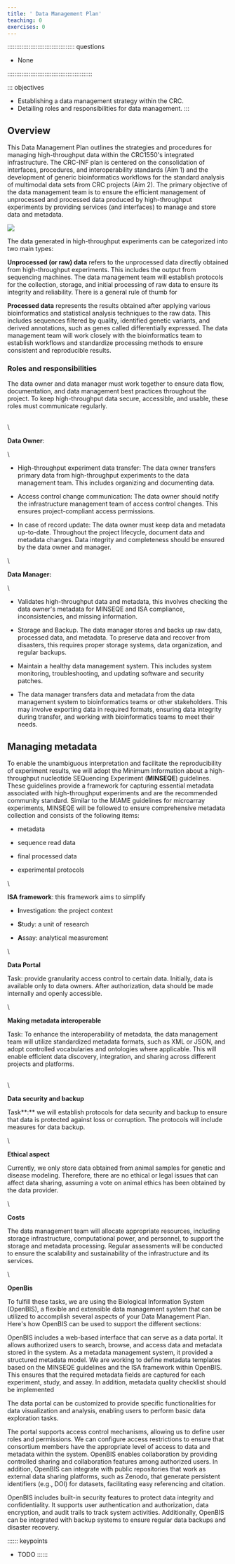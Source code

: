```yaml
---
title: ' Data Management Plan'
teaching: 0
exercises: 0
---
```


:::::::::::::::::::::::::::::::::::::: questions 

- None

::::::::::::::::::::::::::::::::::::::::::::::::


::: objectives
-   Establishing a data management strategy within the CRC.
-   Detailing roles and responsibilities for data management.
:::

## Overview

This Data Management Plan outlines the strategies and procedures for managing high-throughput data within the CRC1550's integrated infrastructure. The CRC-INF plan is centered on the consolidation of interfaces, procedures, and interoperability standards (Aim 1) and the development of generic bioinformatics workflows for the standard analysis of multimodal data sets from CRC projects (Aim 2). The primary objective of the data management team is to ensure the efficient management of unprocessed and processed data produced by high-throughput experiments by providing services (and interfaces) to manage and store data and metadata.

![](https://lh7-us.googleusercontent.com/HIZrk0S_WDLJXpKYFcl6BfZY5or_grINIHr6JNW_5mZmpb3xLxy6_aQEcPiEAmGwL_pS6LpaJ9aPpHUEbDZ-DSDUpPtE_cciZNdvwZGSsqYUJ9br8Bzr_bacQ2UdG1-WFKlsMBUu9LBpergxc4EtppU)

The data generated in high-throughput experiments can be categorized into two main types:

**Unprocessed (or raw) data** refers to the unprocessed data directly obtained from high-throughput experiments. This includes the output from sequencing machines. The data management team will establish protocols for the collection, storage, and initial processing of raw data to ensure its integrity and reliability. There is a general rule of thumb for 

**Processed data** represents the results obtained after applying various bioinformatics and statistical analysis techniques to the raw data. This includes sequences filtered by quality, identified genetic variants, and derived annotations, such as genes called differentially expressed. The data management team will work closely with the bioinformatics team to establish workflows and standardize processing methods to ensure consistent and reproducible results.

### **Roles and responsibilities**

The data owner and data manager must work together to ensure data flow, documentation, and data management best practices throughout the project. To keep high-throughput data secure, accessible, and usable, these roles must communicate regularly.

\
\

**Data Owner**:

\

-   High-throughput experiment data transfer: The data owner transfers primary data from high-throughput experiments to the data management team. This includes organizing and documenting data.

-   Access control change communication: The data owner should notify the infrastructure management team of access control changes. This ensures project-compliant access permissions.

-   In case of record update: The data owner must keep data and metadata up-to-date. Throughout the project lifecycle, document data and metadata changes. Data integrity and completeness should be ensured by the data owner and manager.

\

**Data Manager:**

\

-   Validates high-throughput data and metadata, this involves checking the data owner's metadata for MINSEQE and ISA compliance, inconsistencies, and missing information.

-   Storage and Backup. The data manager stores and backs up raw data, processed data, and metadata. To preserve data and recover from disasters, this requires proper storage systems, data organization, and regular backups.

-   Maintain a healthy data management system. This includes system monitoring, troubleshooting, and updating software and security patches.

-   The data manager transfers data and metadata from the data management system to bioinformatics teams or other stakeholders. This may involve exporting data in required formats, ensuring data integrity during transfer, and working with bioinformatics teams to meet their needs.

## Managing metadata 

To enable the unambiguous interpretation and facilitate the reproducibility of experiment results, we will adopt the Minimum Information about a high-throughput nucleotide SEQuencing Experiment (**MINSEQE**) guidelines. These guidelines provide a framework for capturing essential metadata associated with high-throughput experiments and are the recommended community standard. Similar to the MIAME guidelines for microarray experiments, MINSEQE will be followed to ensure comprehensive metadata collection and consists of the following items:

-   metadata

-   sequence read data

-   final processed data 

-   experimental protocols

\

**ISA framework**: this framework aims to simplify 

-   **I**nvestigation: the project context

-   **S**tudy: a unit of research

-   **A**ssay: analytical measurement

\

**Data Portal**

Task: provide granularity access control to certain data. Initially, data is available only to data owners. After authorization, data should be made internally and openly accessible. 

\

**Making metadata interoperable**

Task: To enhance the interoperability of metadata, the data management team will utilize standardized metadata formats, such as XML or JSON, and adopt controlled vocabularies and ontologies where applicable. This will enable efficient data discovery, integration, and sharing across different projects and platforms.

\
\

**Data security and backup**

Task**:** we will establish protocols for data security and backup to ensure that data is protected against loss or corruption. The protocols will include measures for data backup.

\

**Ethical aspect**

Currently, we only store data obtained from animal samples for genetic and disease modeling. Therefore, there are no ethical or legal issues that can affect data sharing, assuming a vote on animal ethics has been obtained by the data provider.

\

**Costs**

The data management team will allocate appropriate resources, including storage infrastructure, computational power, and personnel, to support the storage and metadata processing. Regular assessments will be conducted to ensure the scalability and sustainability of the infrastructure and its services.

\

**OpenBis**

To fulfill these tasks, we are using the Biological Information System (OpenBIS), a flexible and extensible data management system that can be utilized to accomplish several aspects of your Data Management Plan. Here's how OpenBIS can be used to support the different sections:

OpenBIS includes a web-based interface that can serve as a data portal. It allows authorized users to search, browse, and access data and metadata stored in the system. As a metadata management system, it provided a structured metadata model. We are working to define metadata templates based on the MINSEQE guidelines and the ISA framework within OpenBIS. This ensures that the required metadata fields are captured for each experiment, study, and assay. In addition, metadata quality checklist should be implemented 

The data portal can be customized to provide specific functionalities for data visualization and analysis, enabling users to perform basic data exploration tasks.

The portal supports access control mechanisms, allowing us to define user roles and permissions. We can configure access restrictions to ensure that consortium members have the appropriate level of access to data and metadata within the system. OpenBIS enables collaboration by providing controlled sharing and collaboration features among authorized users. In addition, OpenBIS can integrate with public repositories that work as  external data sharing platforms, such as Zenodo, that generate persistent identifiers (e.g., DOI) for datasets, facilitating easy referencing and citation.

OpenBIS includes built-in security features to protect data integrity and confidentiality. It supports user authentication and authorization, data encryption, and audit trails to track system activities. Additionally, OpenBIS can be integrated with backup systems to ensure regular data backups and disaster recovery.

:::::: keypoints
 - TODO
::::::

